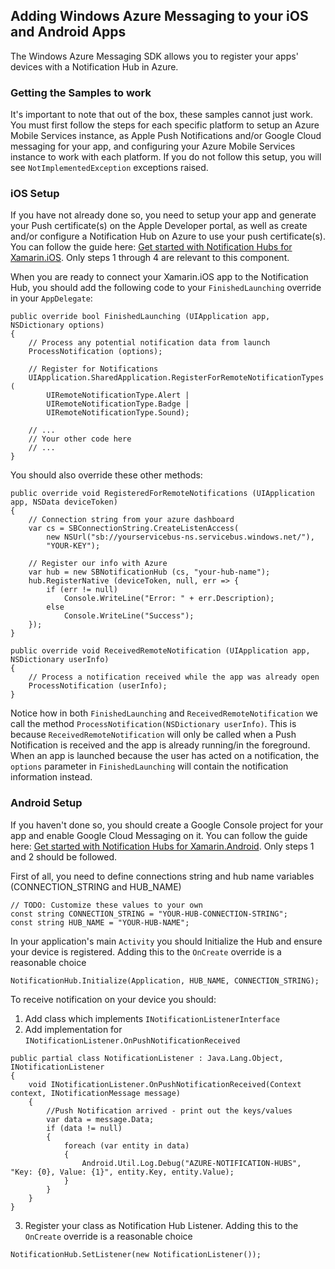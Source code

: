 ## Adding Windows Azure Messaging to your iOS and Android Apps

The Windows Azure Messaging SDK allows you to register your apps' devices with a Notification Hub in Azure.  


### Getting the Samples to work

It's important to note that out of the box, these samples cannot just work.  You must first follow the steps for each specific platform to setup an Azure Mobile Services instance, as Apple Push Notifications and/or Google Cloud messaging for your app, and configuring your Azure Mobile Services instance to work with each platform.  If you do not follow this setup, you will see `NotImplementedException` exceptions raised.

### iOS Setup

If you have not already done so, you need to setup your app and generate your Push certificate(s) on the Apple Developer portal, as well as create and/or configure a Notification Hub on Azure to use your push certificate(s).  You can follow the guide here: [Get started with Notification Hubs for Xamarin.iOS](http://azure.microsoft.com/en-us/documentation/articles/partner-xamarin-notification-hubs-ios-get-started/).  Only steps 1 through 4 are relevant to this component.

When you are ready to connect your Xamarin.iOS app to the Notification Hub, you should add the following code to your `FinishedLaunching` override in your `AppDelegate`:

```
public override bool FinishedLaunching (UIApplication app, NSDictionary options)
{
	// Process any potential notification data from launch
	ProcessNotification (options);

	// Register for Notifications
	UIApplication.SharedApplication.RegisterForRemoteNotificationTypes (
		UIRemoteNotificationType.Alert |
		UIRemoteNotificationType.Badge |
		UIRemoteNotificationType.Sound);

	// ...
	// Your other code here
	// ...
}
```

You should also override these other methods:

```
public override void RegisteredForRemoteNotifications (UIApplication app, NSData deviceToken)
{
	// Connection string from your azure dashboard
	var cs = SBConnectionString.CreateListenAccess(
		new NSUrl("sb://yourservicebus-ns.servicebus.windows.net/"),
		"YOUR-KEY");

	// Register our info with Azure
	var hub = new SBNotificationHub (cs, "your-hub-name");
	hub.RegisterNative (deviceToken, null, err => {
		if (err != null)
			Console.WriteLine("Error: " + err.Description);
		else
			Console.WriteLine("Success");
	});
}

public override void ReceivedRemoteNotification (UIApplication app, NSDictionary userInfo)
{
	// Process a notification received while the app was already open
	ProcessNotification (userInfo);
}
```

Notice how in both `FinishedLaunching` and `ReceivedRemoteNotification` we call the method `ProcessNotification(NSDictionary userInfo)`.  This is because `ReceivedRemoteNotification` will only be called when a Push Notification is received and the app is already running/in the foreground.  When an app is launched because the user has acted on a notification, the `options` parameter in `FinishedLaunching` will contain the notification information instead.



### Android Setup

If you haven't done so, you should create a Google Console project for your app and enable Google Cloud Messaging on it.  You can follow the guide here: [Get started with Notification Hubs for Xamarin.Android](http://azure.microsoft.com/en-us/documentation/articles/partner-xamarin-notification-hubs-android-get-started/).  Only steps 1 and 2 should be followed.

First of all, you need to define connections string and hub name variables (CONNECTION_STRING and HUB_NAME)

```
// TODO: Customize these values to your own
const string CONNECTION_STRING = "YOUR-HUB-CONNECTION-STRING";
const string HUB_NAME = "YOUR-HUB-NAME";
```

In your application's main `Activity` you should Initialize the Hub and ensure your device is registered. Adding this to the `OnCreate` override is a reasonable choice

```
NotificationHub.Initialize(Application, HUB_NAME, CONNECTION_STRING);
```

To receive notification on your device you should:

1. Add class which implements `INotificationListenerInterface`
2. Add implementation for `INotificationListener.OnPushNotificationReceived`
```
public partial class NotificationListener : Java.Lang.Object, INotificationListener
{
	void INotificationListener.OnPushNotificationReceived(Context context, INotificationMessage message)
	{
		//Push Notification arrived - print out the keys/values
		var data = message.Data;
		if (data != null)
		{
			foreach (var entity in data)
			{
				Android.Util.Log.Debug("AZURE-NOTIFICATION-HUBS", "Key: {0}, Value: {1}", entity.Key, entity.Value);
			}
		}
	}
}
```
3. Register your class as Notification Hub Listener. Adding this to the `OnCreate` override is a reasonable choice
```
NotificationHub.SetListener(new NotificationListener());
```
